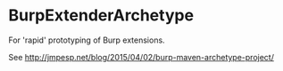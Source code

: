 # BurpExtenderArchetype

For 'rapid' prototyping of Burp extensions.

See http://jmpesp.net/blog/2015/04/02/burp-maven-archetype-project/
